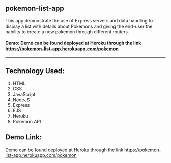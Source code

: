 ## pokemon-list-app

This app demonstrate the use of Express servers and data handling to display a list with details about Pokemons and
giving the end-user the hability to create a new pokemon through different routers.

#### Demo: Demo can be found deployed at Heroku through the link https://pokemon-list-app.herokuapp.com/pokemon

---

## Technology Used:

1. HTML
2. CSS
3. JavaScript
4. NodeJS
5. Express
6. EJS
7. Heroku
8. Pokemon API

## Demo Link:

Demo can be found deployed at Heroku through the link https://pokemon-list-app.herokuapp.com/pokemon
